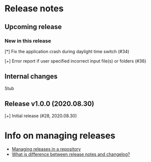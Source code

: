 # Release notes

## Upcoming release

### New in this release

[*] Fix the application crash during daylight time switch (#34)

[+] Error report if user specified incorrect input file(s) or folders (#36)

## Internal changes

Stub

## Release v1.0.0 (2020.08.30)

[+] Initial release (#28, 2020.08.30)


# Info on managing releases

* [Managing releases in a repository](https://docs.github.com/en/github/administering-a-repository/managing-releases-in-a-repository)
* [What is difference between release notes and changelog?](https://stackoverflow.com/questions/51621400/what-is-difference-between-release-notes-and-changelog)
